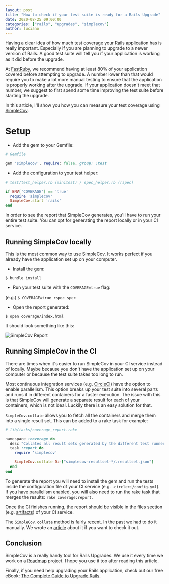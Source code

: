 ```yaml
---
layout: post
title: "How to check if your test suite is ready for a Rails Upgrade"
date: 2020-08-25 09:00:00
categories: ["rails", "upgrades", "simplecov"]
author: luciano
---
```


Having a clear idea of how much test coverage your Rails application has is really important. Especially if you are planning to upgrade to a newer version of Rails. A good test suite will tell you if your application is working as it did before the upgrade.

At [FastRuby](https://www.fastruby.io/), we recommend having at least 80% of your application covered before attempting to upgrade. A number lower than that would require you to make a lot more manual testing to ensure that the application is properly working after the upgrade. If your application doesn't meet that number, we suggest to first spend some time improving the test suite before starting the upgrade.

In this article, I'll show you how you can measure your test coverage using [SimpleCov](https://github.com/simplecov-ruby/simplecov).

<!--more-->

# Setup

- Add the gem to your Gemfile:

```ruby
# Gemfile

gem 'simplecov', require: false, group: :test
```

- Add the configuration to your test helper:

```ruby
# test/test_helper.rb (minitest) / spec_helper.rb (rspec)

if ENV['COVERAGE'] == 'true'
  require 'simplecov'
  SimpleCov.start 'rails'
end
```

In order to see the report that SimpleCov generates, you'll have to run your entire test suite. You can opt for generating the report locally or in your CI service.

## Running SimpleCov locally

This is the most common way to use SimpleCov. It works perfect if you already have the application set up on your computer.

- Install the gem:

`$ bundle install`

- Run your test suite with the `COVERAGE=true` flag:

(e.g.) `$ COVERAGE=true rspec spec`

- Open the report generated:

`$ open coverage/index.html`

It should look something like this:

<img src="/blog/assets/images/simple-cov-report.png" alt="SimpleCov Report">

## Running SimpleCov in the CI

There are times when it's easier to run SimpleCov in your CI service instead of locally. Maybe because you don't have the application set up on your computer or because the test suite takes too long to run.

Most continuous integration services (e.g. [CircleCI](https://circleci.com/)) have the option to enable parallelism. This option breaks up your test suite into several parts and runs it in different containers for a faster execution.
The issue with this is that SimpleCov will generate a separate result for each of your containers, which is not ideal. Luckily there is an easy solution for that.

`SimpleCov.collate` allows you to fetch all the containers and merge them into a single result set. This can be added to a rake task for example:

```ruby
# lib/tasks/coverage_report.rake

namespace :coverage do
  desc "Collates all result sets generated by the different test runners"
  task :report do
    require 'simplecov'

    SimpleCov.collate Dir["simplecov-resultset-*/.resultset.json"]
  end
end
```

To generate the report you will need to install the gem and run the tests inside the configuration file of your CI service (e.g. `.circleci/config.yml`). If you have parallelism enabled, you will also need to run the rake task that merges the results: `rake coverage:report`.

Once the CI finishes running, the report should be visible in the files section (e.g. [artifacts](https://circleci.com/docs/2.0/artifacts/)) of your CI service.

The `SimpleCov.collate` method is fairly [recent](https://github.com/simplecov-ruby/simplecov/pull/780). In the past we had to do it manually. We wrote an [article](https://www.fastruby.io/blog/rails/simplecov/upgrades/merging-multiple-simpleCov-coverage-results.html) about it if you want to check it out.

## Conclusion

SimpleCov is a really handy tool for Rails Upgrades. We use it every time we work on a [Roadmap](https://www.fastruby.io/roadmap) project. I hope you use it too after reading this article.

Finally, if you need help upgrading your Rails application, check out our free eBook: [The Complete Guide to Upgrade Rails](https://www.fastruby.io/).
